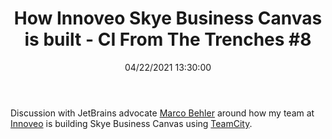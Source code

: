 ﻿---
title: 'How Innoveo Skye Business Canvas is built - CI From The Trenches #8'
permalink: /2021/10/19/how-innoveo-skye-business-canvas-is-built-ci-from-the-trenches-8/
date: 04/22/2021 13:30:00
disqusIdentifier: 20211019013205
tags: [.NET, TeamCity]
video: Xvjiujn08vo
---

Discussion with JetBrains advocate [Marco Behler](https://www.marcobehler.com/) around how my team at [Innoveo](https://innoveo.com/) is building Skye Business Canvas using [TeamCity](https://www.jetbrains.com/teamcity/).

<?# Plyr video=Xvjiujn08vo /?>
